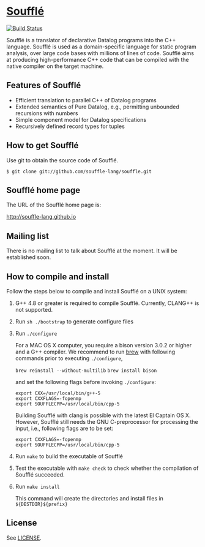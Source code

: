 
# [Soufflé](https://souffle-lang.gitio.com)

[![Build Status](https://travis-ci.org/souffle-lang/souffle.svg?branch=master)](https://travis-ci.org/souffle-lang/souffle)

Soufflé is a translator of declarative Datalog programs into the C++ language.  Soufflé is used as a domain-specific language for static program analysis, over large code bases with millions of lines of code.  Soufflé aims at producing high-performance C++ code that can be compiled with the native compiler on the target machine.  

## Features of Soufflé

*   Efficient translation to parallel C++ of Datalog programs
*   Extended semantics of Pure Datalog, e.g., permitting unbounded recursions with numbers 
*   Simple component model for Datalog specifications 
*   Recursively defined record types for tuples 

## How to get Soufflé

Use git to obtain the source code of Soufflé. 

    $ git clone git://github.com/souffle-lang/souffle.git

## Soufflé home page

The URL of the Soufflé home page is:

http://souffle-lang.github.io

## Mailing list

There is no mailing list to talk about Soufflé at the moment. It will be established soon. 

## How to compile and install 

Follow the steps below to compile and install Soufflé on a UNIX system:


1.  G++ 4.8 or greater is required to compile Soufflé. Currently, CLANG++ is not supported. 

2.  Run `sh ./bootstrap` to generate configure files 

3.  Run `./configure`

    For a MAC OS X computer, you require a bison version 3.0.2 or higher and a G++ compiler. 
    We recommend to run [brew](http://brew.sh) with following commands prior to executing `./configure`, 
    
    `brew reinstall --without-multilib`
    `brew install bison`
    
    and set the following flags before invoking `./configure`:

     `export CXX=/usr/local/bin/g++-5`                
     `export CXXFLAGS=-fopenmp`                
     `export SOUFFLECPP=/usr/local/bin/cpp-5`

    Building Soufflé with clang is possible with the latest El Captain OS X. However, Soufflé still needs the GNU C-preprocessor for processing the input, i.e., following flags are to be set:
    
     `export CXXFLAGS=-fopenmp`                
     `export SOUFFLECPP=/usr/local/bin/cpp-5`

4.  Run `make` to build the executable of Soufflé

5.  Test the executable with `make check` to check whether the compilation of Soufflé succeeded.

6.  Run `make install`

    This command will create the directories and install files in `${DESTDIR}${prefix}`

## License

See [LICENSE](https://github.com/souffle-lang/souffle/blob/master/LICENSE).
